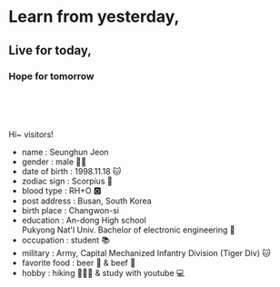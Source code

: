 # **Learn from yesterday,**  
## **Live for today,**  
### **Hope for tomorrow**  


<br></br>
<br></br>
Hi~ visitors!
  
  
- name : Seunghun Jeon  
- gender : male 🧑🏻  
- date of birth : 1998.11.18 🐱  
- zodiac sign : Scorpius 🦂  
- blood type : RH+O 🅾  
- post address : Busan, South Korea  
- birth place : Changwon-si  
- education : An-dong High school  
              Pukyong Nat'l Univ. Bachelor of electronic engineering 📱  
- occupation : student 📚  
- military : Army, Capital Mechanized Infantry Division (Tiger Div) 🐱  
- favorite food : beer 🍺 & beef 🥩  
- hobby : hiking 🚶🏻‍♂️ & study with youtube 💻
